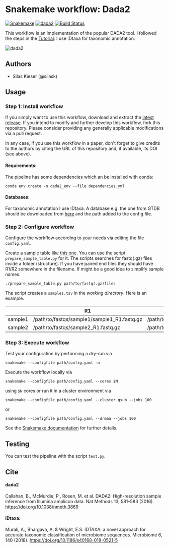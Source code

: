 # Snakemake workflow: Dada2

[![Snakemake](https://img.shields.io/badge/snakemake-≥5-brightgreen.svg)](https://snakemake.bitbucket.io)
[![dada2](https://img.shields.io/badge/dada2-v1.14-brightgreen.svg)](https://benjjneb.github.io/dada2/index.html)
[![Build Status](https://travis-ci.org/snakemake-workflows/amplicon-seq-dada2.svg?branch=master)](https://travis-ci.org/snakemake-workflows/amplicon-seq-dada2)


This workflow is an implementation of the popular DADA2 tool. I followed the steps in the [Tutorial](https://benjjneb.github.io/dada2/tutorial.html). I use IDtaxa for taxonomic annotation.

![dada2](https://benjjneb.github.io/dada2/images/DADA2_Logo_Text_1_14_640px.png)



## Authors

* Silas Kieser (@silask)

## Usage

### Step 1: Install workflow

If you simply want to use this workflow, download and extract the [latest release](https://github.com/snakemake-workflows/amplicon-seq-dada2/releases).
If you intend to modify and further develop this workflow, fork this repository. Please consider providing any generally applicable modifications via a pull request.

In any case, if you use this workflow in a paper, don't forget to give credits to the authors by citing the URL of this repository and, if available, its DOI (see above).

#### Requirements:

The pipeline has some dependencies which an be installed with conda:

```
conda env create -n dada2_env --file dependencies.yml

```

#### Databases:

For taxonomic annotation I use IDtaxa. A database e.g. the one from GTDB should be downloaded from [here](http://www2.decipher.codes/Downloads.html) and the path added to the config file.

### Step 2: Configure workflow

Configure the workflow according to your needs via editing the file `config.yaml`.

Create a sample table like [this one](.test/samples.tsv). You can use the script `prepare_sample_table.py` for it. The scripts searches for fastq(.gz) files inside a folder (structure). If you have paired end files they should have R1/R2 somewhere in the filename. If might be a good idea to simplify sample names.

```
./prepare_sample_table.py path/to/fastq(.gz)files
```

The script creates a `samples.tsv` in the *working directory*. Here is an example.

| | R1 | R2 |
|- | --- | ---|
| sample1| /path/to/fastqs/sample1/sample1_R1.fastq.gz | /path/to/fastqs/sample1/sample1_R2.fastq.gz |
| sample2 | /path/to/fastqs/sample2_R1.fastq.gz |/path/to/fastqs/sample2_R1.fastq.gz |




### Step 3: Execute workflow

Test your configuration by performing a dry-run via

    snakemake --configfile path/config.yaml -n

Execute the workflow locally via

    snakemake --configfile path/config.yaml --cores $N

using `$N` cores or run it in a cluster environment via

    snakemake --configfile path/config.yaml --cluster qsub --jobs 100

or

    snakemake --configfile path/config.yaml --drmaa --jobs 100

See the [Snakemake documentation](https://snakemake.readthedocs.io) for further details.

## Testing

You can test the pipeline with the script `test.py`.


## Cite

#### dada2

Callahan, B., McMurdie, P., Rosen, M. et al. DADA2: High-resolution sample inference from Illumina amplicon data. Nat Methods 13, 581–583 (2016). https://doi.org/10.1038/nmeth.3869

#### IDtaxa:
Murali, A., Bhargava, A. & Wright, E.S. IDTAXA: a novel approach for accurate taxonomic classification of microbiome sequences. Microbiome 6, 140 (2018). https://doi.org/10.1186/s40168-018-0521-5
